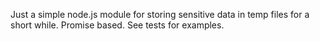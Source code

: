 Just a simple node.js module for storing sensitive data in temp files for a short while. 
Promise based. 
See tests for examples.
